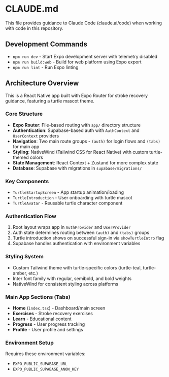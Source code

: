 # CLAUDE.md

This file provides guidance to Claude Code (claude.ai/code) when working with code in this repository.

## Development Commands

- `npm run dev` - Start Expo development server with telemetry disabled
- `npm run build:web` - Build for web platform using Expo export
- `npm run lint` - Run Expo linting

## Architecture Overview

This is a React Native app built with Expo Router for stroke recovery guidance, featuring a turtle mascot theme.

### Core Structure
- **Expo Router**: File-based routing with `app/` directory structure
- **Authentication**: Supabase-based auth with `AuthContext` and `UserContext` providers
- **Navigation**: Two main route groups - `(auth)` for login flows and `(tabs)` for main app
- **Styling**: NativeWind (Tailwind CSS for React Native) with custom turtle-themed colors
- **State Management**: React Context + Zustand for more complex state
- **Database**: Supabase with migrations in `supabase/migrations/`

### Key Components
- `TurtleStartupScreen` - App startup animation/loading
- `TurtleIntroduction` - User onboarding with turtle mascot
- `TurtleAvatar` - Reusable turtle character component

### Authentication Flow
1. Root layout wraps app in `AuthProvider` and `UserProvider`
2. Auth state determines routing between `(auth)` and `(tabs)` groups
3. Turtle introduction shows on successful sign-in via `showTurtleIntro` flag
4. Supabase handles authentication with environment variables

### Styling System
- Custom Tailwind theme with turtle-specific colors (turtle-teal, turtle-amber, etc.)
- Inter font family with regular, semibold, and bold weights
- NativeWind for consistent styling across platforms

### Main App Sections (Tabs)
- **Home** (`index.tsx`) - Dashboard/main screen
- **Exercises** - Stroke recovery exercises
- **Learn** - Educational content
- **Progress** - User progress tracking
- **Profile** - User profile and settings

### Environment Setup
Requires these environment variables:
- `EXPO_PUBLIC_SUPABASE_URL`
- `EXPO_PUBLIC_SUPABASE_ANON_KEY`